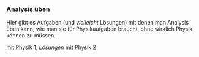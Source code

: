 ### Analysis üben
Hier gibt es Aufgaben (und _vielleicht_ Lösungen) mit denen man Analysis üben kann, wie man sie für Physikaufgaben braucht, ohne wirklich Physik können zu müssen.

[mit Physik 1](../task/tasksheets/analysis1.pdf), [_Lösungen_](../task/tasksheets/analysis1sol.pdf)
[mit Physik 2](../task/tasksheets/analysis2.pdf)
